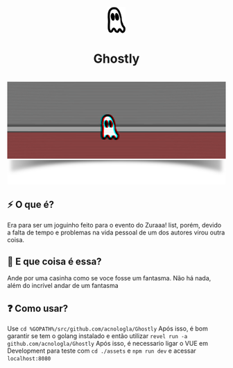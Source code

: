 <p align="center"><img src="./assets/src/assets/sprites/ghost.png" alt="Gray shape shifter" height="60"/></p>
<h1 align="center">Ghostly</h1>
<br>
<img src="ghost.gif"/>
<img src="sata.png"/>

## :zap: O que é?
Era para ser um joguinho feito para o evento do Zuraaa! list, porém, devido a falta de tempo e problemas na vida pessoal de um dos autores virou outra coisa.

## :ghost: E que coisa é essa?
Ande por uma casinha como se voce fosse um fantasma. Não há nada, além do incrível andar de um fantasma

## :question: Como usar?
Use 
```cd %GOPATH%/src/github.com/acnologla/Ghostly```
Após isso, é bom garantir se tem o golang instalado e então utilizar
```revel run -a github.com/acnologla/Ghostly```
Após isso, é necessario ligar o VUE em Development para teste com 
```cd ./assets```
e
``
npm run dev
``
e acessar
``localhost:8080``
